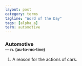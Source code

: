 ```yaml
---
layout: post
category: terms
tagline: "Word of the Day"
tags: [alpha_a]
term: automotive
---
```


<h3>Automotive<br/> <small>&mdash; n. (au<span>&middot;</span>to<span>&middot;</span>mo<span>&middot;</span>tive)</small></h3>
<p><ol><li>A reason for the actions of cars.</li>
</ol></p>
